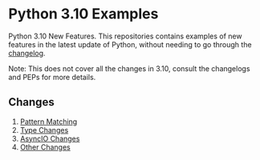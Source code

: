 # Python 3.10 Examples
Python 3.10 New Features. This repositories contains examples of new features in the latest update of Python, without needing to go through the [changelog](https://docs.python.org/3.10/whatsnew/3.10.html).

Note: This does not cover all the changes in 3.10, consult the changelogs and PEPs for more details.


## Changes
1. [Pattern Matching](./patternmatcher.py)
2. [Type Changes](./typehints.py)
3. [AsyncIO Changes](./asyncchanges.py)
4. [Other Changes](./misc.py)
